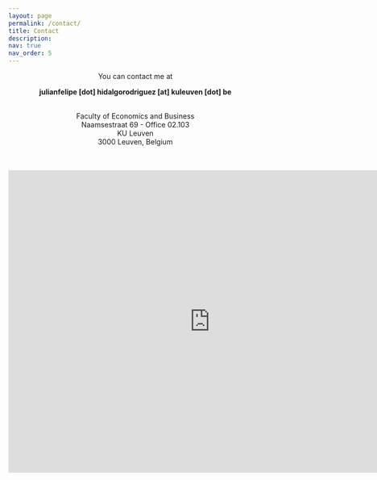 ```yaml
---
layout: page
permalink: /contact/
title: Contact
description: 
nav: true
nav_order: 5
---
```


<div style="text-align:center;">
  You can contact me at <br>
  
  <strong>julianfelipe [dot] hidalgorodriguez [at] kuleuven [dot] be</strong> <br> <br>
  
  Faculty of Economics and Business <br>
  Naamsestraat 69 - Office 02.103 <br>
  KU Leuven <br>
  3000 Leuven, Belgium <br><br><br>
 
  <iframe src="https://www.google.com/maps/embed?pb=!1m18!1m12!1m3!1d2929.7405540394657!2d4.700950133553777!3d50.87645098282745!2m3!1f0!2f0!3f0!3m2!1i1024!2i768!4f13.1!3m3!1m2!1s0x47c1614ce32b4961%3A0x7a0bdc82aeb930eb!2sDepartment%20of%20Economics%20KU%20Leuven!5e0!3m2!1sen!2sbe!4v1681772106554!5m2!1sen!2sbe" width="800" height="600" style="border:0;" allowfullscreen="" loading="lazy" referrerpolicy="no-referrer-when-downgrade"></iframe>
</div>
